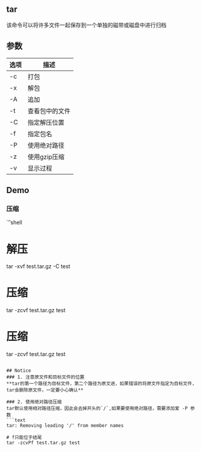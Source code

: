 ## tar
该命令可以将许多文件一起保存到一个单独的磁带或磁盘中进行归档

## 参数
| 选项 | 描述           |
| ---- | -------------- |
| -c   | 打包           |
| -x   | 解包           |
| -A   | 追加           |
| -t   | 查看包中的文件 |
| -C   | 指定解压位置   |
| -f   | 指定包名       |
| -P   | 使用绝对路径   |
| -z   | 使用gzip压缩   |
| -v   | 显示过程       |

## Demo
### 压缩
`‵‵shell
# 解压
tar -xvf test.tar.gz -C test
# 压缩
tar -zcvf test.tar.gz test
# 压缩
tar -zcvf test.tar.gz test
```

## Notice
### 1. 注意原文件和目标文件的位置
**tar的第一个路径为目标文件，第二个路径为原文进，如果错误的将原文件指定为目标文件，tar会删除原文件，一定要小心确认**

### 2. 使用绝对路径压缩
tar默认使用相对路径压缩，因此会去掉开头的`/`,如果要使用绝对路径，需要添加爱 -P 参数
```text
tar: Removing leading '/' from member names
```
```shell
# f只能位于结尾
tar -zcvPf test.tar.gz test
```